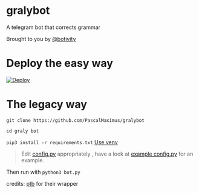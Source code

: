 # gralybot
A telegram bot that corrects grammar

Brought to you by [@botivity](https://tx.me/botivity)

# Deploy the easy way
[![Deploy](https://www.herokucdn.com/deploy/button.svg)](https://heroku.com/deploy?template=https://github.com/PascalMaximus/gralybot)
# The legacy way
`git clone https://github.com/PascalMaximus/gralybot`

`cd graly bot`

`pip3 install -r requirements.txt` [Use venv](https://docs.python.org/3/tutorial/venv.html)

> Edit [config.py](/config.py) appropriately , have a look at [example config.py](/sampleconfig.py) for an example.
 

 Then run with `python3 bot.py`

credits:
[ptb](https://github.com/python-telegram-bot) for their wrapper
